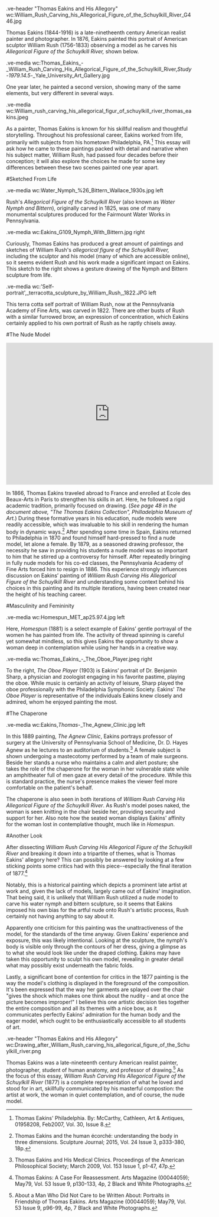 .ve-header "Thomas Eakins and His Allegory" wc:William_Rush_Carving_his_Allegorical_Figure_of_the_Schuylkill_River_G446.jpg

Thomas Eakins (1844-1916) is a late-ninetheenth century American realist painter and photographer. In 1876, Eakins painted this portrait of American sculptor William Rush (1756-1833) observing a model as he carves his *Allegorical Figure of the Schuylkill River,* shown below.  

.ve-media wc:Thomas_Eakins_-_William_Rush_Carving_His_Allegorical_Figure_of_the_Schuylkill_River,_Study_-_1979.14.5_-_Yale_University_Art_Gallery.jpg
    
One year later, he painted a second version, showing many of the same elements, but very different in several ways.

.ve-media wc:William_rush_carving_his_allegorical_figur_of_schuylkill_river_thomas_eakins.jpeg 

As a painter, Thomas Eakins is known for his skillful realism and thoughtful storytelling. Throughout his professional career, Eakins worked from life, primarily with subjects from his hometown Philadelphia, PA.[^1] This essay will ask how he came to these paintings packed with detail and narrative when his subject matter, William Rush, had passed four decades before their conception; it will also explore the choices he made for some key differences between these two scenes painted one year apart.

#Sketched From Life

.ve-media wc:Water_Nymph_%26_Bittern_Wallace_1930s.jpg left 

Rush's *Allegorical Figure of the Schuylkill River* (also known as *Water Nymph and Bittern*), originally carved in 1825, was one of many monumental sculptures produced for the Fairmount Water Works in Pennsylvania.  

.ve-media wc:Eakins_G109_Nymph_With_Bittern.jpg right 

Curiously, Thomas Eakins has produced a great amount of paintings and sketches of William Rush's *allegorical figure of the Schuylkill River,* including the sculptor and his model (many of which are accessible online), so it seems evident Rush and his work made a significant impact on Eakins. This sketch to the right shows a gesture drawing of the Nymph and Bittern sculpture from life.    

.ve-media wc:'Self-portrait',_terracotta_sculpture_by_William_Rush,_1822.JPG left

This terra cotta self portrait of William Rush, now at the Pennsylvania Academy of Fine Arts, was carved in 1822. There are other busts of Rush with a similar furrowed brow, an expression of concentration, which Eakins certainly applied to his own portrait of Rush as he raptly chisels away. 

#The Nude Model

<iframe src="https://archive.org/embed/thomaseakinscoll00phil" width="560" height="384" frameborder="0" webkitallowfullscreen="true" mozallowfullscreen="true" allowfullscreen></iframe> 

In 1866, Thomas Eakins traveled abroad to France and enrolled at Ecole des Beaux-Arts in Paris to strengthen his skills in art. Here, he followed a rigid academic tradition, primarily focused on drawing. (*See page 48 in the document above, "The Thomas Eakins Collection", Philladelphia Museum of Art.*) During these formative years in his education, nude models were readily accessible, which was invaluable to his skill in rendering the human body in dynamic ways.[^2] After spending some time in Spain, Eakins returned to Philadelphia in 1870 and found himself hard-pressed to find a nude model, let alone a female. By 1879, as a seasoned drawing professor, the necessity he saw in providing his students a nude model was so important to him that he stirred up a controversy for himself. After repeatedly bringing in fully nude models for his co-ed classes, the Pennsylvania Academy of Fine Arts forced him to resign in 1886. This experience strongly influences discussion on Eakins’ painting of *William Rush Carving His Allegorical Figure of the Schuylkill River* and understanding some context behind his choices in this painting and its multiple iterations, having been created near the height of his teaching career. 

#Masculinity and Femininity

.ve-media wc:Homespun_MET_ap25.97.4.jpg left

Here, *Homespun* (1881) is a select example of Eakins’ gentle portrayal of the women he has painted from life. The activity of thread spinning is careful yet somewhat mindless, so this gives Eakins the opportunity to show a woman deep in contemplation while using her hands in a creative way.

.ve-media wc:Thomas_Eakins_-_The_Oboe_Player.jpeg right

To the right, *The Oboe Player* (1903) is Eakins’ portrait of Dr. Benjamin Sharp, a physician and zoologist engaging in his favorite pastime, playing the oboe. While music is certainly an activity of leisure, Sharp played the oboe professionally with the Philadelphia Symphonic Society. Eakins' *The Oboe Player* is representative of the individuals Eakins knew closely and admired, whom he enjoyed painting the most. 

#The Chaperone 

.ve-media wc:Eakins,_Thomas_-_The_Agnew_Clinic.jpg left

In this 1889 painting, *The Agnew Clinic*,  Eakins portrays professor of surgery at the University of Pennsylvania School of Medicine, Dr. D. Hayes Agnew as he lectures to an auditorium of students.[^3] A female subject is shown undergoing a mastecotomy performed by a team of male surgeons. Beside her stands a nurse who maintains a calm and alert posture; she takes the role of the chaperone for the woman in her vulnerable state while an amphitheater full of men gaze at every detail of the procedure. While this is standard practice, the nurse's presence makes the viewer feel more comfortable on the patient's behalf.  

The chaperone is also seen in both iterations of *William Rush Carving His Allegorical Figure of the Schuylkill River*. As Rush's model poses naked, the woman is seen knitting in the chair beside her, providing security and support for her. Also note how the seated woman displays Eakins' affinity for the woman lost in contemplative thought, much like in *Homespun*. 

#Another Look

After dissecting *William Rush Carving His Allegorical Figure of the Schuylkill River* and breaking it down into a tripartite of themes, what is Thomas Eakins' allegory here? This can possibly be answered by looking at a few sticking points some critics had with this piece--especially the final iteration of 1877.[^4]

Notably, this is a historical painting which depicts a prominent late artist at work and, given the lack of models, largely came out of Eakins' imagination. That being said, it is unlikely that William Rush utilized a nude model to carve his water nymph and bittern sculpture, so it seems that Eakins imposed his own bias for the artful nude onto Rush's artistic process, Rush certainly not having anything to say about it.

Apparently one criticism for this painting was the unattractiveness of the model, for the standards of the time anyway. Given Eakins' experience and exposure, this was likely intentional. Looking at the sculpture, the nymph's body is visible only through the contours of her dress, giving a glimpse as to what she would look like under the draped clothing. Eakins may have taken this opportunity to sculpt his own model, revealing in greater detail what may possibly exist underneath the fabric folds. 

Lastly, a significant bone of contention for critics in the 1877 painting is the way the model's clothing is displayed in the foreground of the composition. It's been expressed that the way her garments are splayed over the chair "gives the shock which makes one think about the nudity - and at once the picture becomes improper!" I believe this one artistic decision ties together the entire composition and all its themes with a nice bow, as it communicates perfectly Eakins' admiration for the human body and the eager model, which ought to be enthusiastically accessible to all students of art.

.ve-header "Thomas Eakins and His Allegory" wc:Drawing_after_William_Rush_carving_his_allegorical_figure_of_the_Schuylkill_river.png 

Thomas Eakins was a late-nineteenth century American realist painter, photographer, student of human anatomy, and professor of drawing.[^5] As the focus of this essay, *William Rush Carving His Allegorical Figure of the Schuylkill River* (1877) is a complete representation of what he loved and stood for in art, skillfully communicated by his masterful compostion: the artist at work, the woman in quiet contemplation, and of course, the nude model. 





[^1]: Thomas Eakins' Philadelphia. By: McCarthy, Cathleen, Art & Antiques, 01958208, Feb2007, Vol. 30, Issue 8.
[^2]: Thomas Eakins and the human écorché: understanding the body in three dimensions. Sculpture Journal; 2015, Vol. 24 Issue 3, p333-380, 18p.
[^3]:Thomas Eakins and His Medical Clinics. Proceedings of the American Philosophical Society; March 2009, Vol. 153 Issue 1, p1-47, 47p.
[^4]: Thomas Eakins: A Case For Reassessment. Arts Magazine (00044059); May79, Vol. 53 Issue 9, p130-133, 4p, 2 Black and White Photographs.
[^5]: About a Man Who Did Not Care to be Written About: Portraits in Friendship of Thomas Eakins. Arts Magazine (00044059); May79, Vol. 53 Issue 9, p96-99, 4p, 7 Black and White Photographs.





